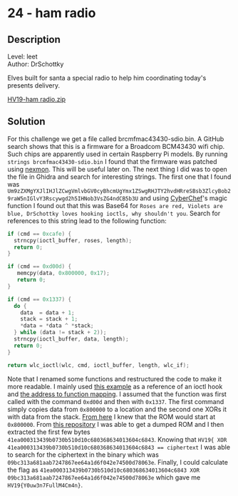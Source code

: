 # 24 - ham radio

## Description

Level: leet<br/>
Author: DrSchottky

Elves built for santa a special radio to help him coordinating today's presents delivery.

[HV19-ham radio.zip](19bf7592-f3ee-474c-bf82-233f270bbf70.zip)

## Solution

For this challenge we get a file called brcmfmac43430-sdio.bin. A GitHub search shows that this is a firmware for a
Broadcom BCM43430 wifi chip. Such chips are apparently used in certain Raspberry Pi models. By running `strings
brcmfmac43430-sdio.bin` I found that the firmware was patched using [nexmon](https://github.com/seemoo-lab/nexmon). This
will be useful later on. The next thing I did was to open the file in Ghidra and search for interesting strings. The
first one that I found was
`Um9zZXMgYXJlIHJlZCwgVmlvbGV0cyBhcmUgYmx1ZSwgRHJTY2hvdHRreSBsb3ZlcyBob29raW5nIGlvY3Rscywgd2h5IHNob3VsZG4ndCB5b3U` and
using [CyberChef](https://gchq.github.io/CyberChef/)'s magic function I found out that this was Base64 for `Roses are
red, Violets are blue, DrSchottky loves hooking ioctls, why shouldn't you`. Search for references to this string lead to
the following function:

```c
if (cmd == 0xcafe) {
  strncpy(ioctl_buffer, roses, length);
  return 0;
}

if (cmd == 0xd00d) {
   memcpy(data, 0x800000, 0x17);
   return 0;
}

if (cmd == 0x1337) {
  do {
    data  = data + 1;
    stack = stack + 1;
    *data = *data ^ *stack;
  } while (data != stack + 2));
  strncpy(ioctl_buffer, data, length);
  return 0;
}

return wlc_ioctl(wlc, cmd, ioctl_buffer, length, wlc_if);
```

Note that I renamed some functions and restructured the code to make it more readable. I mainly used [this
example](https://github.com/seemoo-lab/nexmon/blob/master/patches/bcm43430a1/7_45_41_46/nexmon/src/ioctl.c#L50) as a
reference of an ioctl hook and [the address to function
mapping](https://github.com/seemoo-lab/nexmon/blob/master/patches/common/wrapper.c). I assumed that the function was
first called with the command `0xd00d` and then with `0x1337`. The first command simply copies data from `0x800000` to a
location and the second one XORs it with data from the stack. [From
here](https://github.com/seemoo-lab/nexmon/blob/d5fd58656942d770e59764d88130b09d0a701c77/firmwares/bcm43430a1/7_45_41_26/definitions.mk#L13)
I knew that the ROM would start at `0x800000`. From [this repository](https://github.com/seemoo-lab/bcm_misc) I was able
to get a dumped ROM and I then extracted the first few bytes `41ea000313439b0730b510d10c680368634013604c6843`. Knowing
that `HV19{ XOR 41ea000313439b0730b510d10c680368634013604c6843 == ciphertext` I was able to search for the ciphertext in
the binary which was `09bc313a681aab7247867ee64a1d6f042e74500d78063e`. Finally, I could calculate the flag as
`41ea000313439b0730b510d10c680368634013604c6843 XOR 09bc313a681aab7247867ee64a1d6f042e74500d78063e` which gave me
`HV19{Y0uw3n7FullM4Cm4n}`.
